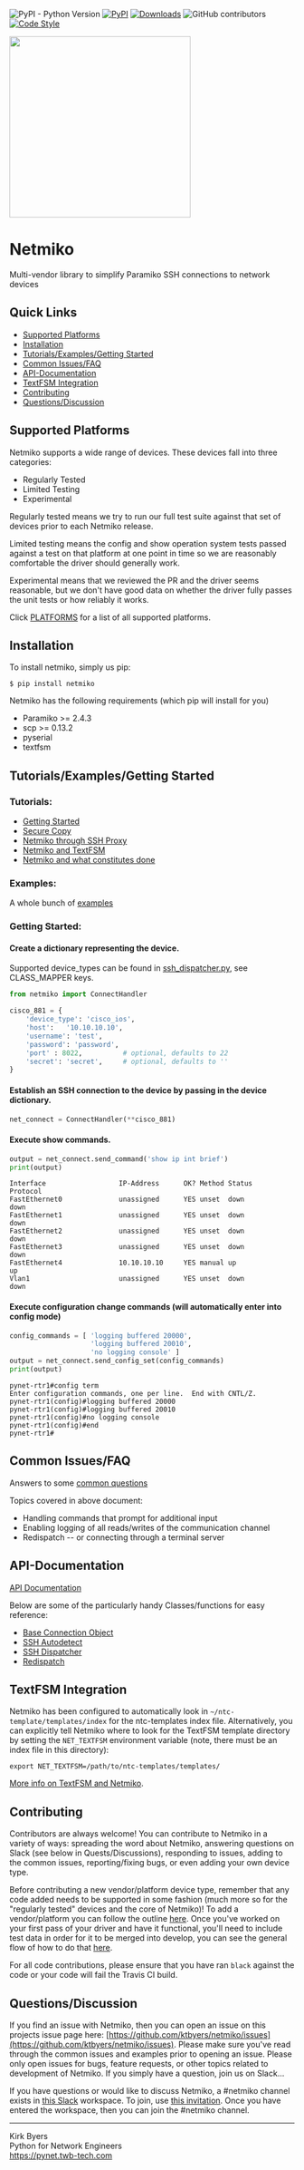 ![PyPI - Python Version](https://img.shields.io/pypi/pyversions/netmiko.svg)
[![PyPI](https://img.shields.io/pypi/v/netmiko.svg)](https://pypi.python.org/pypi/netmiko)
[![Downloads](https://pepy.tech/badge/netmiko)](https://pepy.tech/project/netmiko)
![GitHub contributors](https://img.shields.io/github/contributors/ktbyers/netmiko.svg)
[![Code Style](https://img.shields.io/badge/code%20style-black-000000.svg)](https://github.com/ambv/black)

<img src="https://ktbyers.github.io/netmiko/images/netmiko_logo_gh.png" width="320">

Netmiko
=======

Multi-vendor library to simplify Paramiko SSH connections to network devices

## Quick Links

- [Supported Platforms](https://ktbyers.github.io/netmiko/#supported-platforms)
- [Installation](https://ktbyers.github.io/netmiko/#installation)
- [Tutorials/Examples/Getting Started](https://ktbyers.github.io/netmiko/#tutorialsexamplesgetting-started)
- [Common Issues/FAQ](https://ktbyers.github.io/netmiko/#common-issuesfaq)
- [API-Documentation](https://ktbyers.github.io/netmiko/#api-documentation)
- [TextFSM Integration](https://ktbyers.github.io/netmiko/#textfsm-integration)
- [Contributing](https://ktbyers.github.io/netmiko/#contributing)
- [Questions/Discussion](https://ktbyers.github.io/netmiko/#questionsdiscussion)


## Supported Platforms

Netmiko supports a wide range of devices. These devices fall into three categories:
- Regularly Tested
- Limited Testing
- Experimental

Regularly tested means we try to run our full test suite against that set of devices prior to each Netmiko release.

Limited testing means the config and show operation system tests passed against a test on that platform at one point in time so we are reasonably comfortable the driver should generally work.

Experimental means that we reviewed the PR and the driver seems reasonable, but we don't have good data on whether the driver fully passes the unit tests or how reliably it works.

Click [PLATFORMS](PLATFORMS.md) for a list of all supported platforms.


## Installation

To install netmiko, simply us pip:

```
$ pip install netmiko
```

Netmiko has the following requirements (which pip will install for you)
- Paramiko >= 2.4.3
- scp >= 0.13.2
- pyserial
- textfsm


## Tutorials/Examples/Getting Started

### Tutorials:

- [Getting Started](https://pynet.twb-tech.com/blog/automation/netmiko.html)
- [Secure Copy](https://pynet.twb-tech.com/blog/automation/netmiko-scp.html)
- [Netmiko through SSH Proxy](https://pynet.twb-tech.com/blog/automation/netmiko-proxy.html)
- [Netmiko and TextFSM](https://pynet.twb-tech.com/blog/automation/netmiko-textfsm.html)
- [Netmiko and what constitutes done](https://pynet.twb-tech.com/blog/automation/netmiko-what-is-done.html)


### Examples:

A whole bunch of [examples](https://github.com/ktbyers/netmiko/blob/develop/EXAMPLES.md)


### Getting Started:

#### Create a dictionary representing the device.

Supported device_types can be found in [ssh_dispatcher.py](https://github.com/ktbyers/netmiko/blob/master/netmiko/ssh_dispatcher.py), see CLASS_MAPPER keys.
```py
from netmiko import ConnectHandler

cisco_881 = {
    'device_type': 'cisco_ios',
    'host':   '10.10.10.10',
    'username': 'test',
    'password': 'password',
    'port' : 8022,          # optional, defaults to 22
    'secret': 'secret',     # optional, defaults to ''
}

```

#### Establish an SSH connection to the device by passing in the device dictionary.

```py
net_connect = ConnectHandler(**cisco_881)
```

#### Execute show commands.

```py
output = net_connect.send_command('show ip int brief')
print(output)
```
```
Interface                  IP-Address      OK? Method Status                Protocol
FastEthernet0              unassigned      YES unset  down                  down
FastEthernet1              unassigned      YES unset  down                  down
FastEthernet2              unassigned      YES unset  down                  down
FastEthernet3              unassigned      YES unset  down                  down
FastEthernet4              10.10.10.10     YES manual up                    up
Vlan1                      unassigned      YES unset  down                  down
```

#### Execute configuration change commands (will automatically enter into config mode)

```py
config_commands = [ 'logging buffered 20000',
                    'logging buffered 20010',
                    'no logging console' ]
output = net_connect.send_config_set(config_commands)
print(output)
```
```
pynet-rtr1#config term
Enter configuration commands, one per line.  End with CNTL/Z.
pynet-rtr1(config)#logging buffered 20000
pynet-rtr1(config)#logging buffered 20010
pynet-rtr1(config)#no logging console
pynet-rtr1(config)#end
pynet-rtr1#
```


## Common Issues/FAQ

Answers to some [common questions](COMMON_ISSUES.md)

Topics covered in above document:
- Handling commands that prompt for additional input
- Enabling logging of all reads/writes of the communication channel
- Redispatch -- or connecting through a terminal server


## API-Documentation

<a href="https://ktbyers.github.io/netmiko/docs/netmiko/index.html" title="Docs">API Documentation</a>

Below are some of the particularly handy Classes/functions for easy reference:
- [Base Connection Object](https://ktbyers.github.io/netmiko/docs/netmiko/base_connection.html)
- [SSH Autodetect](https://ktbyers.github.io/netmiko/docs/netmiko/index.html#netmiko.SSHDetect)
- [SSH Dispatcher](https://ktbyers.github.io/netmiko/docs/netmiko/index.html#netmiko.ssh_dispatcher)
- [Redispatch](https://ktbyers.github.io/netmiko/docs/netmiko/index.html#netmiko.redispatch)


## TextFSM Integration

Netmiko has been configured to automatically look in `~/ntc-template/templates/index` for the ntc-templates index file. Alternatively, you can explicitly tell Netmiko where to look for the TextFSM template directory by setting the `NET_TEXTFSM` environment variable (note, there must be an index file in this directory):

```
export NET_TEXTFSM=/path/to/ntc-templates/templates/
```

[More info on TextFSM and Netmiko](https://pynet.twb-tech.com/blog/automation/netmiko-textfsm.html).


## Contributing

Contributors are always welcome! You can contribute to Netmiko in a variety of ways: spreading the word about Netmiko, answering questions on Slack (see below in Quests/Discussions), responding to issues, adding to the common issues, reporting/fixing bugs, or even adding your own device type.

Before contributing a new vendor/platform device type, remember that any code added needs to be supported in some fashion (much more so for the "regularly tested" devices and the core of Netmiko)! To add a vendor/platform you can follow the outline [here](VENDOR.md). Once you've worked on your first pass of your driver and have it functional, you'll need to include test data in order for it to be merged into develop, you can see the general flow of how to do that [here](TESTING.md).

For all code contributions, please ensure that you have ran `black` against the code or your code will fail the Travis CI build.


## Questions/Discussion

If you find an issue with Netmiko, then you can open an issue on this projects issue page here: [https://github.com/ktbyers/netmiko/issues](https://github.com/ktbyers/netmiko/issues). Please make sure you've read through the common issues and examples prior to opening an issue. Please only open issues for bugs, feature requests, or other topics related to development of Netmiko. If you simply have a question, join us on Slack...

If you have questions or would like to discuss Netmiko, a #netmiko channel exists in [this Slack](https://pynet.slack.com) workspace. To join, use [this invitation](https://join.slack.com/t/pynet/shared_invite/enQtNTA2MDI3NjU0MTM0LTIyZDdhMTBlOWNmNDJhNjkxZTEyMDg3NTRkOWIxMTUwOTAzYmQ0ZjMwMGMyNTM4N2E1YzA3YWQ1MWFiOWM1YzU). Once you have entered the workspace, then you can join the #netmiko channel.


---
Kirk Byers  
Python for Network Engineers  
https://pynet.twb-tech.com  
